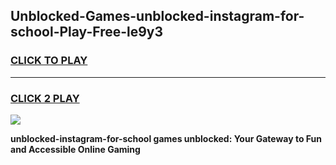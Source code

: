 
## Unblocked-Games-unblocked-instagram-for-school-Play-Free-le9y3
<h3>
<a href="https://premium76.site?title=unblocked-instagram-for-school&ref=12A">CLICK TO PLAY</a></h3>
<hr>

<h3>
<a href="https://premium76.site?title=unblocked-instagram-for-school&ref=12A">CLICK 2 PLAY</a>
  
</h3>

<a href="https://premium76.site?title=unblocked-instagram-for-school&ref=12A"><img src="https://clearcache.store/games.png"></a>


**unblocked-instagram-for-school games unblocked: Your Gateway to Fun and Accessible Online Gaming**
